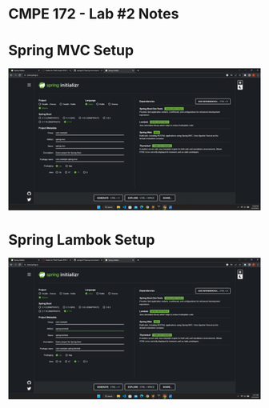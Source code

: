 # CMPE 172 - Lab #2 Notes
# Spring MVC Setup
![Demo-Initializr](./screenshots/spring-mvc-setup.jpg)
# Spring Lambok Setup
![Demo-intellij](./screenshots/spring-lombok-setup.jpg)